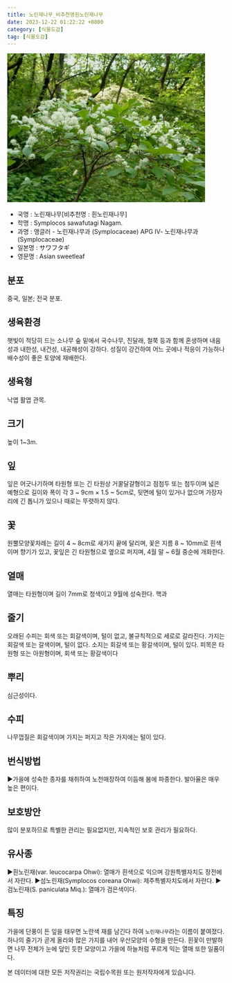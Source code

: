 ```yaml
---
title: 노린재나무_비추천명흰노린재나무
date: 2023-12-22 01:22:22 +0800
category: [식물도감]
tag: [식물도감]
---
```




![노린재나무[비추천명 : 흰노린재나무]](/assets/img/fileUpload/plants/basic/Symplocaceae/Symplocos/17251/1_th2.JPG)
- 국명 : 노린재나무[비추천명 : 흰노린재나무]
- 학명 : Symplocos sawafutagi Nagam.
- 과명 : 앵글러 - 노린재나무과 (Symplocaceae) APG Ⅳ- 노린재나무과 (Symplocaceae)
- 일본명 : サワフタギ
- 영문명 : Asian sweetleaf


## 분포
중국, 일본; 전국 분포.
## 생육환경
햇빛이 적당히 드는 소나무 숲 밑에서 국수나무, 진달래, 철쭉 등과 함께 혼생하며 내음성과 내한성, 내건성, 내공해성이 강하다. 성질이 강건하여 어느 곳에나 적응이 가능하나 배수성이 좋은 토양에 재배한다.
## 생육형
낙엽 활엽 관목.
## 크기
높이 1~3m.
## 잎
잎은 어긋나기하며 타원형 또는 긴 타원상 거꿀달걀형이고 점첨두 또는 첨두이며 넓은 예형으로 길이와 폭이 각 3 ~ 9cm × 1.5 ~ 5cm로, 뒷면에 털이 있거나 없으며 가장자리에 긴 톱니가 있으나 때로는 뚜렷하지 않다.
## 꽃
원뿔모양꽃차례는 길이 4 ~ 8cm로 새가지 끝에 달리며, 꽃은 지름 8 ~ 10mm로 흰색이며 향기가 있고, 꽃잎은 긴 타원형으로 옆으로 퍼지며, 4월 말 ~ 6월 중순에 개화한다.
## 열매
열매는 타원형이며 길이 7mm로 청색이고 9월에 성숙한다. 핵과
## 줄기
오래된 수피는 회색 또는 회갈색이며, 털이 없고, 불규칙적으로 세로로 갈라진다. 가지는 회갈색 또는 갈색이며, 털이 없다. 소지는 회갈색 또는 황갈색이며, 털이 있다. 피목은 타원형 또는 아원형이며, 회색 또는 황갈색이다
## 뿌리
심근성이다.
## 수피
나무껍질은 회갈색이며 가지는 퍼지고 작은 가지에는 털이 있다.
## 번식방법
▶가을에 성숙한 종자를 채취하여 노천매장하여 이듬해 봄에 파종한다. 발아율은 매우 높은 편이다.
## 보호방안
많이 분포하므로 특별한 관리는 필요없지만, 지속적인 보호 관리가 필요하다.
## 유사종
▶흰노린재(var. leucocarpa Ohwi): 열매가 흰색으로 익으며 강원특별자치도 장전에서 자란다.
▶섬노린재(Symplocos coreana Ohwi): 제주특별자치도에서 자란다.
▶검노린재(S. paniculata Miq.): 열매가 검은색이다.
## 특징
가을에 단풍이 든 잎을 태우면 노란색 재를 남긴다 하여 `노린재나무`라는 이름이 붙여졌다. 하나의 줄기가 곧게 올라와 많은 가지를 내어 우산모양의 수형을 만든다. 흰꽃이 만발하면 나무 전체가 눈에 덮인 듯한 모양이고 가을에 하늘처럼 푸르게 익는 열매 또한 일품이다.






본 데이터에 대한 모든 저작권리는 국립수목원 또는 원저작자에게 있습니다.
